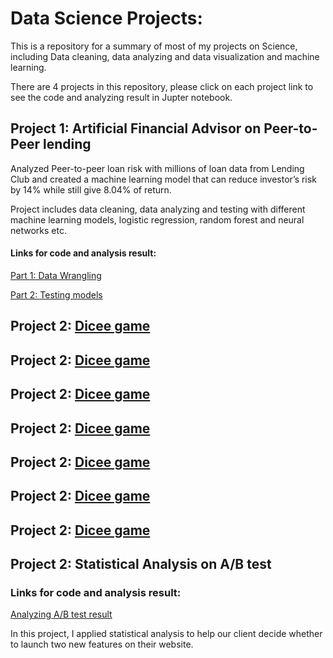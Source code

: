 # Data Science Projects:

This is a repository for a summary of most of my projects on Science, including Data cleaning, data analyzing and data visualization and machine learning.

There are 4 projects in this repository, please click on each project link to see the code and analyzing result in Jupter notebook.


## Project 1:  Artificial Financial Advisor on Peer-to-Peer lending

Analyzed Peer-to-peer loan risk with millions of loan data from Lending Club and created a machine learning model that can reduce investor’s risk by 14% while still give 8.04% of return.  

Project includes data cleaning, data analyzing and testing with different machine learning models, logistic regression, random forest and neural networks etc.

#### Links for code and analysis result: 
<a href="https://nbviewer.jupyter.org/github/lutang123/Artificial-Financial-Advisor-on-Peer-to-Peer-lending/blob/master/Project_Part1_Understanding%20and%20cleaning%20data.ipynb">Part 1: Data Wrangling</a>

<a href="https://nbviewer.jupyter.org/github/lutang123/Artificial-Financial-Advisor-on-Peer-to-Peer-lending/blob/master/Project_Part2_Testing%20Machines%20Learning%20models.ipynb">Part 2: Testing models</a>


## Project 2:  <a href="https://github.com/lutang123/Dicee-game/">Dicee game</a>


## Project 2:  <a href="https://github.com/lutang123/Dicee-game/">Dicee game</a>


## Project 2:  <a href="https://github.com/lutang123/Dicee-game/">Dicee game</a>

## Project 2:  <a href="https://github.com/lutang123/Dicee-game/">Dicee game</a>

## Project 2:  <a href="https://github.com/lutang123/Dicee-game/">Dicee game</a>

## Project 2:  <a href="https://github.com/lutang123/Dicee-game/">Dicee game</a>

## Project 2:  <a href="https://github.com/lutang123/Dicee-game/">Dicee game</a>

## Project 2:  Statistical Analysis on A/B test 

### Links for code and analysis result: 
<a href="https://nbviewer.jupyter.org/github/lutang123/AB-Test/blob/master/Analyzing%20AB%20test%20result%20to%20decide%20whether%20to%20launch%20new%20homepage%20design.ipynb">Analyzing A/B test result</a>

In this project, I applied statistical analysis to help our client decide whether to launch two new features on their website.


